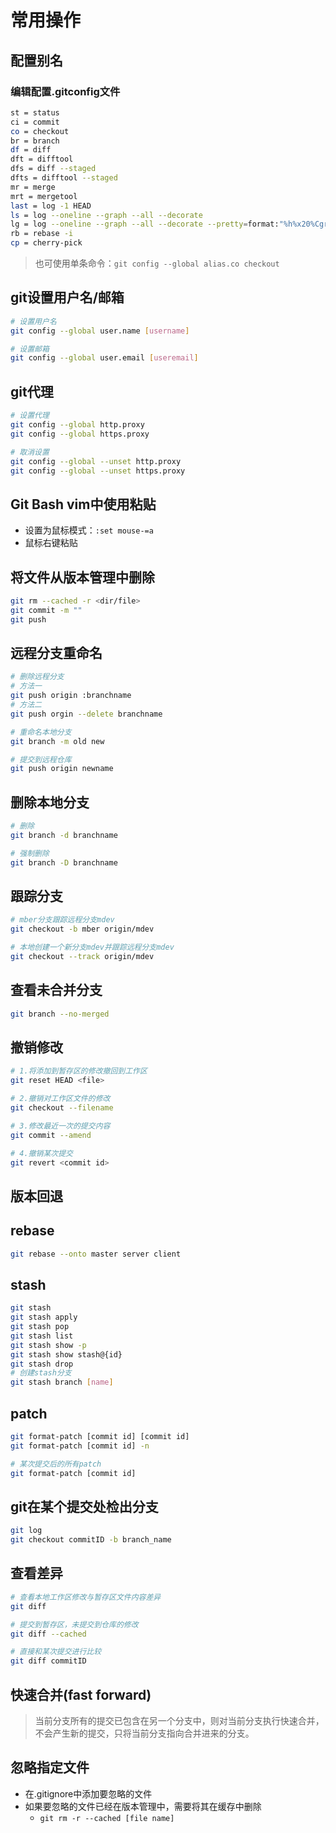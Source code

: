# 常用操作

## 配置别名

### 编辑配置.gitconfig文件

```Bash
st = status
ci = commit
co = checkout
br = branch
df = diff
dft = difftool
dfs = diff --staged
dfts = difftool --staged
mr = merge
mrt = mergetool
last = log -1 HEAD
ls = log --oneline --graph --all --decorate
lg = log --oneline --graph --all --decorate --pretty=format:"%h%x20%Cgreen%d%x20%Cred%an%x20%C(yellow)%ad%x20%Creset%s" --full-history --date=short
rb = rebase -i
cp = cherry-pick
```

> 也可使用单条命令：``git config --global alias.co checkout``

## git设置用户名/邮箱

```Bash
# 设置用户名
git config --global user.name [username]

# 设置邮箱
git config --global user.email [useremail]
```

## git代理

```Bash
# 设置代理
git config --global http.proxy
git config --global https.proxy

# 取消设置
git config --global --unset http.proxy
git config --global --unset https.proxy
```

## Git Bash vim中使用粘贴

- 设置为鼠标模式：``:set mouse-=a``
- 鼠标右键粘贴

## 将文件从版本管理中删除

```Bash
git rm --cached -r <dir/file>
git commit -m ""
git push
```

## 远程分支重命名

```Bash
# 删除远程分支
# 方法一
git push origin :branchname
# 方法二
git push orgin --delete branchname

# 重命名本地分支
git branch -m old new

# 提交到远程仓库
git push origin newname
```

## 删除本地分支

```Bash
# 删除
git branch -d branchname

# 强制删除
git branch -D branchname 
```

## 跟踪分支

```Bash
# mber分支跟踪远程分支mdev
git checkout -b mber origin/mdev

# 本地创建一个新分支mdev并跟踪远程分支mdev
git checkout --track origin/mdev 
```

## 查看未合并分支

```Bash
git branch --no-merged
```

## 撤销修改

```Bash
# 1.将添加到暂存区的修改撤回到工作区
git reset HEAD <file>

# 2.撤销对工作区文件的修改
git checkout --filename

# 3.修改最近一次的提交内容
git commit --amend

# 4.撤销某次提交
git revert <commit id>
```

## 版本回退

## rebase

```Bash
git rebase --onto master server client
```

## stash

```Bash
git stash
git stash apply
git stash pop
git stash list
git stash show -p
git stash show stash@{id}
git stash drop
# 创建stash分支
git stash branch [name]
```

## patch

```Bash
git format-patch [commit id] [commit id]
git format-patch [commit id] -n

# 某次提交后的所有patch
git format-patch [commit id]
```

## git在某个提交处检出分支

```Bash
git log
git checkout commitID -b branch_name
```

## 查看差异

```Bash
# 查看本地工作区修改与暂存区文件内容差异
git diff

# 提交到暂存区，未提交到仓库的修改
git diff --cached 

# 直接和某次提交进行比较
git diff commitID
```

## 快速合并(fast forward)

> 当前分支所有的提交已包含在另一个分支中，则对当前分支执行快速合并，不会产生新的提交，只将当前分支指向合并进来的分支。

## 忽略指定文件

- 在.gitignore中添加要忽略的文件
- 如果要忽略的文件已经在版本管理中，需要将其在缓存中删除
    - ``git rm -r --cached [file name]``